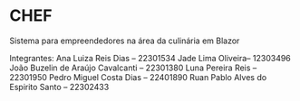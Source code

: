# CHEF
Sistema para empreendedores na área da culinária em Blazor

Integrantes:
Ana Luiza Reis Dias – 22301534
Jade Lima Oliveira– 12303496
João Buzelin de Araújo Cavalcanti – 22301380
Luna Pereira Reis – 22301950
Pedro Miguel Costa Dias – 22401890
Ruan Pablo Alves do Espirito Santo – 22302433 

